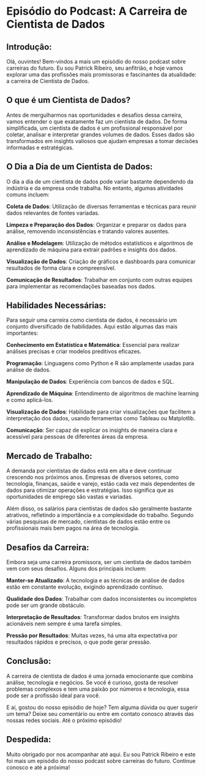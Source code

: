 # Episódio do Podcast: A Carreira de Cientista de Dados

## Introdução:

Olá, ouvintes! Bem-vindos a mais um episódio do nosso podcast sobre carreiras do futuro. Eu sou Patrick Ribeiro, seu anfitrião, e hoje vamos explorar uma das profissões mais promissoras e fascinantes da atualidade: a carreira de Cientista de Dados.

## O que é um Cientista de Dados?

Antes de mergulharmos nas oportunidades e desafios dessa carreira, vamos entender o que exatamente faz um cientista de dados. De forma simplificada, um cientista de dados é um profissional responsável por coletar, analisar e interpretar grandes volumes de dados. Esses dados são transformados em insights valiosos que ajudam empresas a tomar decisões informadas e estratégicas.

## O Dia a Dia de um Cientista de Dados:

O dia a dia de um cientista de dados pode variar bastante dependendo da indústria e da empresa onde trabalha. No entanto, algumas atividades comuns incluem:

**Coleta de Dados**: Utilização de diversas ferramentas e técnicas para reunir dados relevantes de fontes variadas.

**Limpeza e Preparação dos Dados**: Organizar e preparar os dados para análise, removendo inconsistências e tratando valores ausentes.

**Análise e Modelagem**: Utilização de métodos estatísticos e algoritmos de aprendizado de máquina para extrair padrões e insights dos dados.

**Visualização de Dados**: Criação de gráficos e dashboards para comunicar resultados de forma clara e compreensível.

**Comunicação de Resultados**: Trabalhar em conjunto com outras equipes para implementar as recomendações baseadas nos dados.

## Habilidades Necessárias:

Para seguir uma carreira como cientista de dados, é necessário um conjunto diversificado de habilidades. Aqui estão algumas das mais importantes:

**Conhecimento em Estatística e Matemática**: Essencial para realizar análises precisas e criar modelos preditivos eficazes.

**Programação**: Linguagens como Python e R são amplamente usadas para análise de dados.

**Manipulação de Dados**: Experiência com bancos de dados e SQL.

**Aprendizado de Máquina**: Entendimento de algoritmos de machine learning e como aplicá-los.

**Visualização de Dados**: Habilidade para criar visualizações que facilitem a interpretação dos dados, usando ferramentas como Tableau ou Matplotlib.

**Comunicação**: Ser capaz de explicar os insights de maneira clara e acessível para pessoas de diferentes áreas da empresa.

## Mercado de Trabalho:

A demanda por cientistas de dados está em alta e deve continuar crescendo nos próximos anos. Empresas de diversos setores, como tecnologia, finanças, saúde e varejo, estão cada vez mais dependentes de dados para otimizar operações e estratégias. Isso significa que as oportunidades de emprego são vastas e variadas.

Além disso, os salários para cientistas de dados são geralmente bastante atrativos, refletindo a importância e a complexidade do trabalho. Segundo várias pesquisas de mercado, cientistas de dados estão entre os profissionais mais bem pagos na área de tecnologia.

## Desafios da Carreira:

Embora seja uma carreira promissora, ser um cientista de dados também vem com seus desafios. Alguns dos principais incluem:

**Manter-se Atualizado**: A tecnologia e as técnicas de análise de dados estão em constante evolução, exigindo aprendizado contínuo.

**Qualidade dos Dados**: Trabalhar com dados inconsistentes ou incompletos pode ser um grande obstáculo.

**Interpretação de Resultados**: Transformar dados brutos em insights acionáveis nem sempre é uma tarefa simples.

**Pressão por Resultados**: Muitas vezes, há uma alta expectativa por resultados rápidos e precisos, o que pode gerar pressão.

## Conclusão:

A carreira de cientista de dados é uma jornada emocionante que combina análise, tecnologia e negócios. Se você é curioso, gosta de resolver problemas complexos e tem uma paixão por números e tecnologia, essa pode ser a profissão ideal para você.

E aí, gostou do nosso episódio de hoje? Tem alguma dúvida ou quer sugerir um tema? Deixe seu comentário ou entre em contato conosco através das nossas redes sociais. Até o próximo episódio!

## Despedida:

Muito obrigado por nos acompanhar até aqui. Eu sou Patrick Ribeiro e este foi mais um episódio do nosso podcast sobre carreiras do futuro. Continue conosco e até a próxima!
